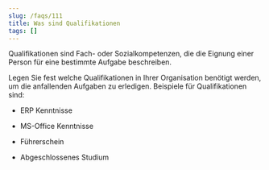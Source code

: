 ```yaml
---
slug: /faqs/111
title: Was sind Qualifikationen
tags: []
---
```

Qualifikationen sind Fach- oder Sozialkompetenzen, die die Eignung einer Person für eine bestimmte Aufgabe beschreiben.

Legen Sie fest welche Qualifikationen in Ihrer Organisation benötigt werden, um die anfallenden Aufgaben zu erledigen. Beispiele für Qualifikationen sind:

*   ERP Kenntnisse

*   MS-Office Kenntnisse

*   Führerschein

*   Abgeschlossenes Studium